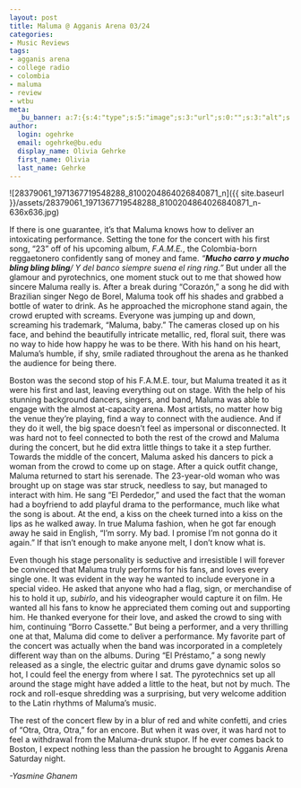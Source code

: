 ```yaml
---
layout: post
title: Maluma @ Agganis Arena 03/24
categories:
- Music Reviews
tags:
- agganis arena
- college radio
- colombia
- maluma
- review
- wtbu
meta:
  _bu_banner: a:7:{s:4:"type";s:5:"image";s:3:"url";s:0:"";s:3:"alt";s:0:"";s:7:"post_id";s:0:"";s:4:"html";s:0:"";s:8:"position";s:12:"contentWidth";s:7:"caption";s:0:"";}
author:
  login: ogehrke
  email: ogehrke@bu.edu
  display_name: Olivia Gehrke
  first_name: Olivia
  last_name: Gehrke
---
```

![28379061_1971367719548288_8100204864026840871_n]({{ site.baseurl }}/assets/28379061_1971367719548288_8100204864026840871_n-636x636.jpg)

If there is one guarantee, it’s that Maluma knows how to deliver an intoxicating performance. Setting the tone for the concert with his first song, “23” off of his upcoming album, _F.A.M.E._, the Colombia-born reggaetonero confidently sang of money and fame. _“__Mucho carro y mucho bling bling bling__/_ _Y del banco siempre suena el ring ring.”_ But under all the glamour and pyrotechnics, one moment stuck out to me that showed how sincere Maluma really is. After a break during “Corazón,” a song he did with Brazilian singer Nego de Borel, Maluma took off his shades and grabbed a bottle of water to drink. As he approached the microphone stand again, the crowd erupted with screams. Everyone was jumping up and down, screaming his trademark, “Maluma, baby.” The cameras closed up on his face, and behind the beautifully intricate metallic, red, floral suit, there was no way to hide how happy he was to be there. With his hand on his heart, Maluma’s humble, if shy, smile radiated throughout the arena as he thanked the audience for being there.

Boston was the second stop of his F.A.M.E. tour, but Maluma treated it as it were his first and last, leaving everything out on stage. With the help of his stunning background dancers, singers, and band, Maluma was able to engage with the almost at-capacity arena. Most artists, no matter how big the venue they’re playing, find a way to connect with the audience. And if they do it well, the big space doesn’t feel as impersonal or disconnected. It was hard not to feel connected to both the rest of the crowd and Maluma during the concert, but he did extra little things to take it a step further. Towards the middle of the concert, Maluma asked his dancers to pick a woman from the crowd to come up on stage. After a quick outfit change, Maluma returned to start his serenade. The 23-year-old woman who was brought up on stage was star struck, needless to say, but managed to interact with him. He sang “El Perdedor,” and used the fact that the woman had a boyfriend to add playful drama to the performance, much like what the song is about. At the end, a kiss on the cheek turned into a kiss on the lips as he walked away. In true Maluma fashion, when he got far enough away he said in English, “I’m sorry. My bad. I promise I’m not gonna do it again.” If that isn’t enough to make anyone melt, I don’t know what is.

Even though his stage personality is seductive and irresistible I will forever be convinced that Maluma truly performs for his fans, and loves every single one. It was evident in the way he wanted to include everyone in a special video. He asked that anyone who had a flag, sign, or merchandise of his to hold it up, _subirlo_, and his videographer would capture it on film. He wanted all his fans to know he appreciated them coming out and supporting him. He thanked everyone for their love, and asked the crowd to sing with him, continuing “Borro Cassette.” But being a performer, and a very thrilling one at that, Maluma did come to deliver a performance. My favorite part of the concert was actually when the band was incorporated in a completely different way than on the albums. During “El Préstamo,” a song newly released as a single, the electric guitar and drums gave dynamic solos so hot, I could feel the energy from where I sat. The pyrotechnics set up all around the stage might have added a little to the heat, but not by much. The rock and roll-esque shredding was a surprising, but very welcome addition to the Latin rhythms of Maluma’s music.

The rest of the concert flew by in a blur of red and white confetti, and cries of “Otra, Otra, Otra,” for an encore. But when it was over, it was hard not to feel a withdrawal from the Maluma-drunk stupor. If he ever comes back to Boston, I expect nothing less than the passion he brought to Agganis Arena Saturday night.

_\-Yasmine Ghanem_